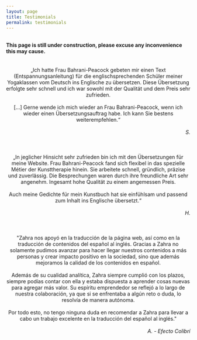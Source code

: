 ```yaml
---
layout: page
title: Testimonials
permalink: testimonials
---
```

<br/>
<b>This page is still under construction, please excuse any inconvenience this may cause.</b>
<br/>
<br/>
<br/>
<div align="center">„Ich hatte Frau Bahrani-Peacock gebeten mir einen Text (Entspannungsanleitung) für die englischsprechenden Schüler meiner Yogaklassen vom Deutsch ins Englische zu übersetzen. Diese Übersetzung erfolgte sehr schnell und ich war sowohl mit der Qualität und dem Preis sehr zufrieden.  
<br/>
<br/>
[...] Gerne wende ich mich wieder an Frau Bahrani-Peacock, wenn ich wieder einen Übersetzungsauftrag habe. Ich kann Sie bestens weiterempfehlen.“</div>  
<br/>
<div align="right"><i>S.</i></div>
<br/>
<br/>
<br/>
<div align="center">„In jeglicher Hinsicht sehr zufrieden bin ich mit den Übersetzungen für meine Website.  
Frau Bahrani-Peacock fand sich flexibel in das spezielle Métier der Kunsttherapie hinein.  
Sie arbeitete schnell, gründlich, präzise und zuverlässig.  
Die Besprechungen waren durch ihre freundliche Art sehr angenehm. 
Ingesamt hohe Qualität zu einem angemessen Preis.  
<br/>
<br/>
Auch meine Gedichte für mein Kunstbuch hat sie einfühlsam und passend zum Inhalt ins Englische übersetzt.“</div>  
<br/>
<div align="right"><i>H.</i></div>
<br/>
<br/>
<br/>
<div align="center">"Zahra nos apoyó en la traducción de la página web, así como en la traducción de contenidos del español al inglés. Gracias a Zahra no solamente pudimos avanzar para hacer llegar nuestros contenidos a más personas y crear impacto positivo en la sociedad, sino que además mejoramos la calidad de los contenidos en español.
<br/>
<br/>
Además de su cualidad analítica, Zahra siempre cumplió con los plazos, siempre podías contar con ella y estaba dispuesta a aprender cosas nuevas para agregar más valor. Su espíritu emprendedor se reflejó a lo largo de nuestra colaboración, ya que si se enfrentaba a algún reto o duda, lo resolvía de manera autónoma.
<br/>
<br/>
Por todo esto, no tengo ninguna duda en recomendar a Zahra para llevar a cabo un trabajo excelente en la traducción del español al inglés."</div>  
<br/>
<div align="right"><i>A. - Efecto Colibrí</i></div>

